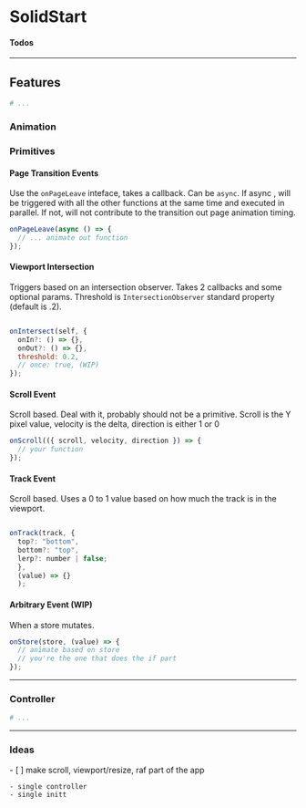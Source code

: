# SolidStart

#### Todos

---

## Features

```bash
# ...
```

### Animation

### Primitives

#### Page Transition Events

Use the `onPageLeave` inteface, takes a callback.
Can be `async`. If async , will be triggered with all the other functions at the same time and executed in parallel. If not, will not contribute to the transition out page animation timing.

```js
onPageLeave(async () => {
  // ... animate out function
});
```

#### Viewport Intersection

Triggers based on an intersection observer. Takes 2 callbacks and some optional params. Threshold is `IntersectionObserver` standard property (default is .2).

```js

onIntersect(self, {
  onIn?: () => {},
  onOut?: () => {},
  threshold: 0.2,
  // once: true, (WIP)
});

```

#### Scroll Event

Scroll based.
Deal with it, probably should not be a primitive.
Scroll is the Y pixel value, velocity is the delta, direction is either 1 or 0

```js
onScroll(({ scroll, velocity, direction }) => {
  // your function
});
```

#### Track Event

Scroll based.
Uses a 0 to 1 value based on how much the track is in the viewport.

```js

onTrack(track, {
  top?: "bottom",
  bottom?: "top",
  lerp?: number | false;
  },
  (value) => {}
  );

```

#### Arbitrary Event (WIP)

When a store mutates.

```js
onStore(store, (value) => {
  // animate based on store
  // you're the one that does the if part
});
```

---

### Controller

```bash
# ...
```

---

### Ideas

- [ ] make scroll, viewport/resize, raf part of the app

    - single controller
    - single initt

